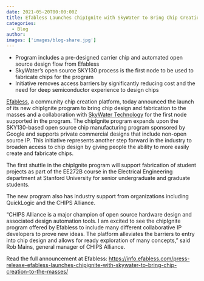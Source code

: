 ```yaml
---
date: 2021-05-20T00:00:00Z
title: Efabless Launches chipIgnite with SkyWater to Bring Chip Creation to the Masses
categories:
  - Blog
author:
images: ['images/blog-share.jpg']
---
```


- Program includes a pre-designed carrier chip and automated open source design flow from Efabless
- SkyWater’s open source SKY130 process is the first node to be used to fabricate chips for the program
- Initiative removes access barriers by significantly reducing cost and the need for deep semiconductor experience to design chips

[Efabless](https://www.globenewswire.com/Tracker?data=_QfpiutgK9BkRkwqOZ_QgaW-wScChSfzrLoisG3jrx29CaZIKTRoBuySTDuHXJZP0EbK1_N1KyzIRCW2sFc5NA==), a community chip creation platform, today announced the launch of its new chipIgnite program to bring chip design and fabrication to the masses and a collaboration with [SkyWater Technology](https://www.globenewswire.com/Tracker?data=P477GUgP-WxQLcA8zmSX8V24RDJ0fqqGp8teNuFfFkL7nLvoEPgkh9Uyo0a6ZDG-JNw_Hz99p5lNq7zs7gL_EsV6v-ZGI8zuNwlyMu1wbZ4=) for the first node supported in the program. The chipIgnite program expands upon the SKY130-based open source chip manufacturing program sponsored by Google and supports private commercial designs that include non-open source IP. This initiative represents another step forward in the industry to broaden access to chip design by giving people the ability to more easily create and fabricate chips.

The first shuttle in the chipIgnite program will support fabrication of student projects as part of the EE272B course in the Electrical Engineering department at Stanford University for senior undergraduate and graduate students.

The new program also has industry support from organizations including QuickLogic and the CHIPS Alliance.

“CHIPS Alliance is a major champion of open source hardware design and associated design automation tools. I am excited to see the chipIgnite program offered by Efabless to include many different collaborative IP developers to prove new ideas. The platform alleviates the barriers to entry into chip design and allows for ready exploration of many concepts,” said Rob Mains, general manager of CHIPS Alliance.

Read the full announcement at Efabless: https://info.efabless.com/press-release-efabless-launches-chipignite-with-skywater-to-bring-chip-creation-to-the-masses/